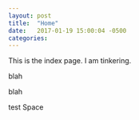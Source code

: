 ```yaml
---
layout: post
title:  "Home"
date:   2017-01-19 15:00:04 -0500
categories:
---
```

<body>

This is the index page. I am tinkering.
<p>blah</p>
<p>blah</p>
test Space
</body>
